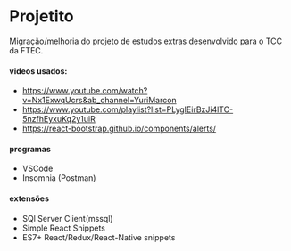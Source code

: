 # Projetito

Migração/melhoria do projeto de estudos extras desenvolvido para o TCC da FTEC.

#### videos usados:

- https://www.youtube.com/watch?v=Nx1ExwqUcrs&ab_channel=YuriMarcon
- https://www.youtube.com/playlist?list=PLygIEirBzJi4lTC-5nzfhEyxuKq2y1uiR
- https://react-bootstrap.github.io/components/alerts/

#### programas

- VSCode
- Insomnia (Postman)

#### extensões

- SQl Server Client(mssql)
- Simple React Snippets
- ES7+ React/Redux/React-Native snippets
